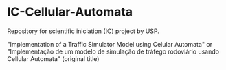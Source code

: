 # IC-Cellular-Automata
Repository for scientific iniciation (IC) project by USP.

"Implementation of a Traffic Simulator Model using Celular Automata"
or
"Implementação de um modelo de simulação de tráfego rodoviário usando Cellular Automata" (original title)
